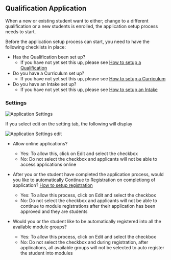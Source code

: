 ## **Qualification Application**

When a new or existing student want to either; change to a different qualification or a new students is enrolled, the application setup process needs to start.

Before the application setup process can start, you need to have the following checklists in place:

- Has the Qualification been set up?
  - If you have not yet set this up, please see [How to setup a Qualification](http://help.studentmanager.co.za/en/latest/Qualifications/addaqualification/)
- Do you have a Curriculum set up?
  - If you have not yet set this up, please see [How to setup a Curriculum](http://help.studentmanager.co.za/en/latest/Qualifications/setupcurriculums/)
- Do you have an Intake set up?
  - If you have not yet set this up, please see [How to setup an Intake](http://help.studentmanager.co.za/en/latest/Qualifications/addapplicationintake/)

### **Settings**

![Application Settings](https://docs.google.com/uc?export=download&id=1V699moLKH7dYG3RKM8Pk9j9xsjo9xuOj)

If you select edit on the setting tab, the following will display

![Application Settings edit](https://docs.google.com/uc?export=download&id=1xXaFIt3j7R6kKyGpGoUnapC9MBPxm9BG)

- Allow online applications?
  - Yes: To allow this, click on Edit and select the checkbox
  - No: Do not select the checkbox and applicants will not be able to access applications online 
 
- After you or the student have completed the application process, would you like to automatically Continue to Registration on completiong of application?   [How to setup registration]()
  - Yes: To allow this process, click on Edit and select the checkbox
  - No: Do not select the checkbox and applicants will not be able to continue to module registrations after their application has been approved and they are students
 
- Would you or the student like to be automatically registered into all the available module groups?
  - Yes: To allow this process, click on Edit and select the checkbox
  - No: Do not select the checkbox and during registration, after applications, all available groups will not be selected to auto register the student into modules
